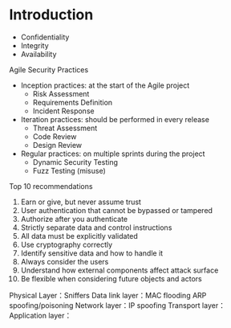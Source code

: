 

# Introduction

* Confidentiality 
* Integrity 
* Availability


Agile Security Practices
* Inception practices: at the start of the Agile project
	* Risk Assessment
	* Requirements Definition
	* Incident Response 
* Iteration practices: should be performed in every release
	* Threat Assessment
	* Code Review
	* Design Review
* Regular practices: on multiple sprints during the project
	* Dynamic Security Testing
	* Fuzz Testing (misuse)


Top 10 recommendations 
1. Earn or give, but never assume trust 
2. User authentication that cannot be bypassed or tampered 
3. Authorize after you authenticate 
4. Strictly separate data and control instructions 
5. All data must be explicitly validated 
6. Use cryptography correctly 
7. Identify sensitive data and how to handle it 
8. Always consider the users 
9. Understand how external components affect attack surface 
10. Be flexible when considering future objects and actors








Physical Layer：Sniffers
Data link layer：MAC flooding  ARP spoofing/poisoning
Network layer：IP spoofing
Transport layer：
Application layer：